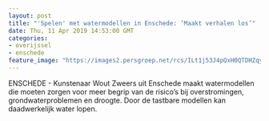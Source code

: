 ```yaml
---
layout: post
title: "'Spelen' met watermodellen in Enschede: ‘Maakt verhalen los’"
date: Thu, 11 Apr 2019 14:53:00 GMT
categories: 
- overijssel 
- enschede 
feature_image: "https://images2.persgroep.net/rcs/ILt1j53J4pQxH0QTDHZqywqrRrQ/diocontent/144826867/_fitwidth/400/?appId=21791a8992982cd8da851550a453bd7f&quality=0.7"
---
```


ENSCHEDE - Kunstenaar Wout Zweers uit Enschede maakt watermodellen die moeten zorgen voor meer begrip van de risico’s bij overstromingen, grondwaterproblemen en droogte. Door de tastbare modellen kan daadwerkelijk water lopen.

